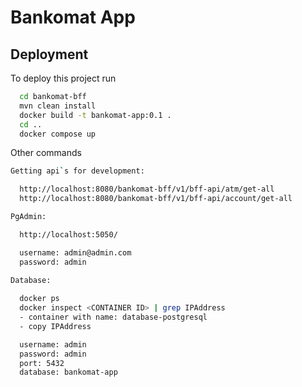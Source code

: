 
# Bankomat App





## Deployment

To deploy this project run

```bash
  cd bankomat-bff
  mvn clean install
  docker build -t bankomat-app:0.1 . 
  cd ..
  docker compose up
```

Other commands

```bash
Getting api`s for development:

  http://localhost:8080/bankomat-bff/v1/bff-api/atm/get-all
  http://localhost:8080/bankomat-bff/v1/bff-api/account/get-all  

PgAdmin:

  http://localhost:5050/

  username: admin@admin.com
  password: admin

Database:
  
  docker ps
  docker inspect <CONTAINER ID> | grep IPAddress 
  - container with name: database-postgresql
  - copy IPAddress

  username: admin
  password: admin
  port: 5432
  database: bankomat-app

```

